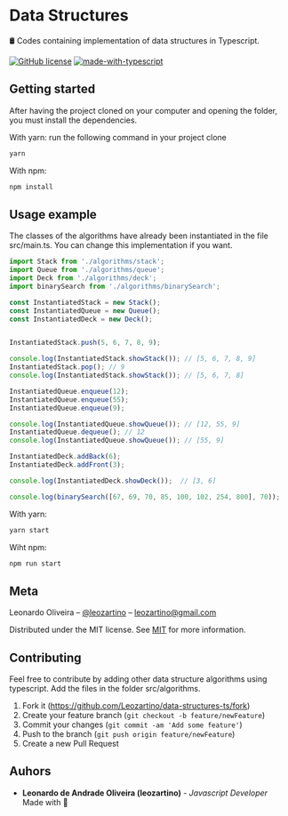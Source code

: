 # Data Structures
🛢 Codes containing implementation of data structures in Typescript.

[![GitHub license](https://img.shields.io/github/license/Naereen/StrapDown.js.svg)](https://github.com/Naereen/StrapDown.js/blob/master/LICENSE)
[![made-with-typescript](https://img.shields.io/badge/Made%20with-Typescript-1f425f.svg)](https://www.typescriptlang.org/)
## Getting started

After having the project cloned on your computer and opening the folder, you must install the dependencies.

With yarn: run the following command in your project clone

```sh
yarn 
```

With npm:

```sh
npm install
```

## Usage example

The classes of the algorithms have already been instantiated in the file src/main.ts. You can change this implementation if you want.

```typescript
import Stack from './algorithms/stack';
import Queue from './algorithms/queue';
import Deck from './algorithms/deck';
import binarySearch from './algorithms/binarySearch';

const InstantiatedStack = new Stack();
const InstantiatedQueue = new Queue();
const InstantiatedDeck = new Deck();


InstantiatedStack.push(5, 6, 7, 8, 9);

console.log(InstantiatedStack.showStack()); // [5, 6, 7, 8, 9]
InstantiatedStack.pop(); // 9 
console.log(InstantiatedStack.showStack()); // [5, 6, 7, 8]

InstantiatedQueue.enqueue(12);
InstantiatedQueue.enqueue(55);
InstantiatedQueue.enqueue(9);

console.log(InstantiatedQueue.showQueue()); // [12, 55, 9]
InstantiatedQueue.dequeue(); // 12
console.log(InstantiatedQueue.showQueue()); // [55, 9]

InstantiatedDeck.addBack(6);
InstantiatedDeck.addFront(3);

console.log(InstantiatedDeck.showDeck());  // [3, 6]

console.log(binarySearch([67, 69, 70, 85, 100, 102, 254, 800], 70));
```

With yarn:
```sh
yarn start
```
Wiht npm:
```sh
npm run start
```

## Meta

Leonardo Oliveira – [@leozartino](https://twitter.com/leozartino) – leozartino@gmail.com

Distributed under the MIT license. See [MIT](https://choosealicense.com/licenses/mit/) for more information.


## Contributing

Feel free to contribute by adding other data structure algorithms using typescript. Add the files in the folder src/algorithms.

1. Fork it (<https://github.com/Leozartino/data-structures-ts/fork>)
2. Create your feature branch (`git checkout -b feature/newFeature`)
3. Commit your changes (`git commit -am 'Add some feature'`)
4. Push to the branch (`git push origin feature/newFeature`)
5. Create a new Pull Request

## Auhors

- **Leonardo de Andrade Oliveira (leozartino)** - _Javascript Developer_ Made with 💜
